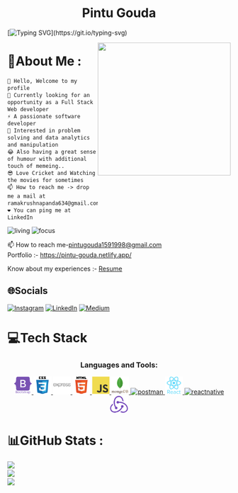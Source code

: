 <h1 align="center";color="teal">Pintu Gouda</h1>

[![Typing SVG](https://readme-typing-svg.herokuapp.com/?lines=Full+Stack+Developer;Software+Engineer;)](https://git.io/typing-svg)

<img align='right' src="https://camo.githubusercontent.com/2dcf1a73f7dcb84e53882d821de7b61d4362388b92e1f9d974563c489abeb342/68747470733a2f2f6d69726f2e6d656469756d2e636f6d2f6d61782f3730302f302a4647443642557a7a5a7331564a4c75592e676966" height="300" width="300" alt="">

# 💫About Me :

    👋 Hello, Welcome to my profile
    🌱 Currently looking for an opportunity as a Full Stack Web developer
    ⚡ A passionate software developer
    👀 Interested in problem solving and data analytics and manipulation
    😂 Also having a great sense of humour with additional touch of memeing..
    😎 Love Cricket and Watching the movies for sometimes
    📫 How to reach me -> drop me a mail at ramakrushnapanda634@gmail.com
    ❤️ You can ping me at LinkedIn
    
<!-- ![living](https://img.shields.io/badge/living-Chandrapur,Maharashtra-maroon) -->
![living](https://img.shields.io/badge/living-Hinjilicut,Odisha-Ganjam)
![focus](https://img.shields.io/badge/focus-SoftwareDevelopment-teal)

<p>📫 How to reach me-<a href="https://pintugouda1591998@gmail.com">pintugouda1591998@gmail.com</a><br/>
  Portfolio :-   <a href="https://pintu-gouda.netlify.app/"> https://pintu-gouda.netlify.app/</a>
<p>Know about my experiences :- <a href="https://drive.google.com/file/d/18dpUVU1-Y9g0rxLwsC9p-cM5Eyj6pIun/view?usp=sharing">Resume</a></p>

## 🌐Socials
[![Instagram](https://img.shields.io/badge/Instagram-%23E4405F.svg?logo=Instagram&logoColor=white)](https://www.instagram.com/pintuu_98/?hl=en)
[![LinkedIn](https://img.shields.io/badge/LinkedIn-%230077B5.svg?logo=linkedin&logoColor=white)](https://www.linkedin.com/in/pintu-gouda-935231237/)
[![Medium](https://img.shields.io/badge/Medium-12100E?logo=medium&logoColor=white)](https://medium.com/@pintugouda1591998/) 

# 💻Tech Stack
<h3 align="center">Languages and Tools:</h3>
<p align="center"> 
<!-- <a href="https://babeljs.io/" target="_blank" rel="noreferrer"> <img src="https://www.vectorlogo.zone/logos/babeljs/babeljs-icon.svg" alt="babel" width="40" height="40"/> </a> -->
<a href="https://getbootstrap.com" target="_blank" rel="noreferrer"> <img src="https://raw.githubusercontent.com/devicons/devicon/master/icons/bootstrap/bootstrap-plain-wordmark.svg" alt="bootstrap" width="40" height="40"/> </a> 
<a href="https://www.w3schools.com/css/" target="_blank" rel="noreferrer"> <img src="https://raw.githubusercontent.com/devicons/devicon/master/icons/css3/css3-original-wordmark.svg" alt="css3" width="40" height="40"/> </a>
<!-- <a href="https://www.djangoproject.com/" target="_blank" rel="noreferrer"> <img src="https://raw.githubusercontent.com/devicons/devicon/master/icons/django/django-original.svg" alt="django" width="40" height="40"/> </a> -->
<a href="https://expressjs.com" target="_blank" rel="noreferrer"> <img src="https://raw.githubusercontent.com/devicons/devicon/master/icons/express/express-original-wordmark.svg" alt="express" width="40" height="40"/> </a>
<!-- <a href="https://git-scm.com/" target="_blank" rel="noreferrer"> <img src="https://www.vectorlogo.zone/logos/git-scm/git-scm-icon.svg" alt="git" width="40" height="40"/> </a>  -->
<a href="https://www.w3.org/html/" target="_blank" rel="noreferrer"> <img src="https://raw.githubusercontent.com/devicons/devicon/master/icons/html5/html5-original-wordmark.svg" alt="html5" width="40" height="40"/> </a> 
<!-- <a href="https://www.java.com" target="_blank" rel="noreferrer"> <img src="https://raw.githubusercontent.com/devicons/devicon/master/icons/java/java-original.svg" alt="java" width="40" height="40"/> </a> -->
<a href="https://developer.mozilla.org/en-US/docs/Web/JavaScript" target="_blank" rel="noreferrer"> <img src="https://raw.githubusercontent.com/devicons/devicon/master/icons/javascript/javascript-original.svg" alt="javascript" width="40" height="40"/> </a>
<a href="https://www.mongodb.com/" target="_blank" rel="noreferrer"> <img src="https://raw.githubusercontent.com/devicons/devicon/master/icons/mongodb/mongodb-original-wordmark.svg" alt="mongodb" width="40" height="40"/> </a> 
<!-- <a href="https://www.microsoft.com/en-us/sql-server" target="_blank" rel="noreferrer"> <img src="https://www.svgrepo.com/show/303229/microsoft-sql-server-logo.svg" alt="mssql" width="40" height="40"/> </a> <a href="https://nodejs.org" target="_blank" rel="noreferrer"> <img src="https://raw.githubusercontent.com/devicons/devicon/master/icons/nodejs/nodejs-original-wordmark.svg" alt="nodejs" width="40" height="40"/> </a>  -->
<!-- <a href="https://www.photoshop.com/en" target="_blank" rel="noreferrer"> <img src="https://raw.githubusercontent.com/devicons/devicon/master/icons/photoshop/photoshop-line.svg" alt="photoshop" width="40" height="40"/> </a>  -->
<a href="https://postman.com" target="_blank" rel="noreferrer"> <img src="https://www.vectorlogo.zone/logos/getpostman/getpostman-icon.svg" alt="postman" width="40" height="40"/> </a> <a href="https://reactjs.org/" target="_blank" rel="noreferrer"> <img src="https://raw.githubusercontent.com/devicons/devicon/master/icons/react/react-original-wordmark.svg" alt="react" width="40" height="40"/> </a>
<a href="https://reactnative.dev/" target="_blank" rel="noreferrer"> <img src="https://reactnative.dev/img/header_logo.svg" alt="reactnative" width="40" height="40"/> </a> 
<a href="https://redux.js.org" target="_blank" rel="noreferrer"> <img src="https://raw.githubusercontent.com/devicons/devicon/master/icons/redux/redux-original.svg" alt="redux" width="40" height="40"/> </a> 
<!-- <a href="https://www.selenium.dev" target="_blank" rel="noreferrer"> <img src="https://raw.githubusercontent.com/detain/svg-logos/780f25886640cef088af994181646db2f6b1a3f8/svg/selenium-logo.svg" alt="selenium" width="40" height="40"/> </a> -->
<!-- <a href="https://www.typescriptlang.org/" target="_blank" rel="noreferrer"> <img src="https://raw.githubusercontent.com/devicons/devicon/master/icons/typescript/typescript-original.svg" alt="typescript" width="40" height="40"/> </a> -->
</p>

# 📊GitHub Stats :
![](https://github-readme-stats.vercel.app/api?username=pintu8328&theme=radical&hide_border=false&include_all_commits=false&count_private=false)<br/>
![](https://github-readme-streak-stats.herokuapp.com/?user=pintu8328&theme=radical&hide_border=false)<br/>
![](https://github-readme-stats.vercel.app/api/top-langs/?username=ramakrushnapanda634&theme=radical&hide_border=false&include_all_commits=false&count_private=false&layout=compact)
